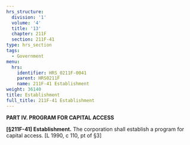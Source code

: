 ```yaml
---
hrs_structure:
  division: '1'
  volume: '4'
  title: '13'
  chapter: 211F
  section: 211F-41
type: hrs_section
tags:
  - Government
menu:
  hrs:
    identifier: HRS_0211F-0041
    parent: HRS0211F
    name: 211F-41 Establishment
weight: 36140
title: Establishment
full_title: 211F-41 Establishment
---
```

**PART IV. PROGRAM FOR CAPITAL ACCESS**

**[§211F-41] Establishment.** The corporation shall establish a program for capital access. [L 1990, c 110, pt of §3]